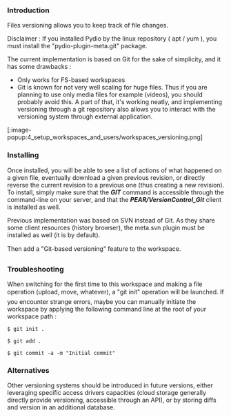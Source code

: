 ### Introduction
Files versioning allows you to keep track of file changes.

Disclaimer : If you installed Pydio by the linux repository ( apt / yum ), you must install the "pydio-plugin-meta.git" package.

The current implementation is based on Git for the sake of simplicity, and it has some drawbacks :

+ Only works for FS-based workspaces
+ Git is known for not very well scaling for huge files. Thus if you are planning to use only media files for example (videos), you should probably avoid this.
A part of that, it's working neatly, and implementing versioning through a git repository also allows you to interact with the versioning system through external application.

[:image-popup:4_setup_workspaces_and_users/workspaces_versioning.png]

### Installing
Once installed, you will be able to see a list of actions of what happened on a given file, eventually download a given previous revision, or directly reverse the current revision to a previous one (thus creating a new revision). To install, simply make sure that the **_GIT_** command is accessible through the command-line on your server, and that the **_PEAR/VersionControl_Git_** client is installed as well.

Previous implementation was based on SVN instead of Git. As they share some client resources (history browser), the meta.svn plugin must be installed as well (it is by default).

Then add a "Git-based versioning" feature to the workspace.

### Troubleshooting
When switching for the first time to this workspace and making a file operation (upload, move, whatever), a "git init" operation will be launched. If you encounter strange errors, maybe you can manually initiate the workspace by applying the following command line at the root of your workspace path :

`$ git init .`

`$ git add .`

`$ git commit -a -m "Initial commit"`

### Alternatives
Other versioning systems should be introduced in future versions, either leveraging specific access drivers capacities (cloud storage generally directly provide versioning, accessible through an API), or by storing diffs and version in an additional database.
